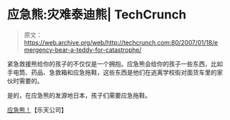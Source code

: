 # 应急熊:灾难泰迪熊| TechCrunch

> 原文：<https://web.archive.org/web/http://techcrunch.com:80/2007/01/18/emergency-bear-a-teddy-for-catastrophe/>

紧急救援熊给你的孩子的不仅仅是一个拥抱。应急熊会给你的孩子一些东西，比如手电筒、药品、急救箱和应急拖鞋，这些东西是他们在逃离学校街对面货车里的家伙时需要的。

是的，在应急熊的发源地日本，孩子们需要应急拖鞋。

[应急熊！](https://web.archive.org/web/20160425153325/http://www.rakuten.co.jp/osamanoidea/100062/1784748/)【乐天公司】